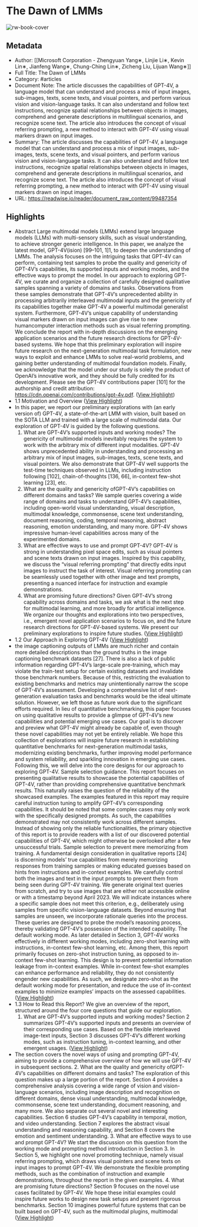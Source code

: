 # The Dawn of LMMs

![rw-book-cover](https://readwise-assets.s3.amazonaws.com/static/images/article4.6bc1851654a0.png)

## Metadata
- Author: [[Microsoft Corporation - Zhengyuan Yang∗, Linjie Li∗, Kevin Lin∗, Jianfeng Wang∗, Chung-Ching Lin∗, Zicheng Liu, Lijuan Wang∗]]
- Full Title: The Dawn of LMMs
- Category: #articles
- Document Note: The article discusses the capabilities of GPT-4V, a language model that can understand and process a mix of input images, sub-images, texts, scene texts, and visual pointers, and perform various vision and vision-language tasks. It can also understand and follow text instructions, recognize spatial relationships between objects in images, comprehend and generate descriptions in multilingual scenarios, and recognize scene text. The article also introduces the concept of visual referring prompting, a new method to interact with GPT-4V using visual markers drawn on input images.
- Summary: The article discusses the capabilities of GPT-4V, a language model that can understand and process a mix of input images, sub-images, texts, scene texts, and visual pointers, and perform various vision and vision-language tasks. It can also understand and follow text instructions, recognize spatial relationships between objects in images, comprehend and generate descriptions in multilingual scenarios, and recognize scene text. The article also introduces the concept of visual referring prompting, a new method to interact with GPT-4V using visual markers drawn on input images.
- URL: https://readwise.io/reader/document_raw_content/99487354

## Highlights
- Abstract
  Large multimodal models (LMMs) extend large language models (LLMs) with multi-sensory skills, such as visual understanding, to achieve stronger generic intelligence. In this paper, we analyze the latest model, GPT-4V(ision) [99–101, 1]1, to deepen the understanding of LMMs. The analysis focuses on the intriguing tasks that GPT-4V can perform, containing test samples to probe the quality and genericity of GPT-4V’s capabilities, its supported inputs and working modes, and the effective ways to prompt the model. In our approach to exploring GPT-4V, we curate and organize a collection of carefully designed qualitative samples spanning a variety of domains and tasks. Observations from these samples demonstrate that GPT-4V’s unprecedented ability in processing arbitrarily interleaved multimodal inputs and the genericity of its capabilities together make GPT-4V a powerful multimodal generalist system. Furthermore, GPT-4V’s unique capability of understanding visual markers drawn on input images can give rise to new humancomputer interaction methods such as visual referring prompting. We conclude the report with in-depth discussions on the emerging application scenarios and the future research directions for GPT-4V-based systems. We hope that this preliminary exploration will inspire future research on the next-generation multimodal task formulation, new ways to exploit and enhance LMMs to solve real-world problems, and gaining better understanding of multimodal foundation models. Finally, we acknowledge that the model under our study is solely the product of OpenAI’s innovative work, and they should be fully credited for its development. Please see the GPT-4V contributions paper [101] for the authorship and credit attribution: https://cdn.openai.com/contributions/gpt-4v.pdf. ([View Highlight](https://read.readwise.io/read/01hcmgtzjt0b586h922x2xfs3k))
- 1.1 Motivation and Overview ([View Highlight](https://read.readwise.io/read/01hcmgxqwfxy7nx0jrc20mtge2))
- In this paper, we report our preliminary explorations with (an early version of) GPT-4V, a state-of-the-art LMM with vision, built based on the SOTA LLM and trained with a large scale of multimodal data.
  Our exploration of GPT-4V is guided by the following questions.
  1. What are GPT-4V’s supported inputs and working modes? The genericity of multimodal models inevitably requires the system to work with the arbitrary mix of different input modalities. GPT-4V shows unprecedented ability in understanding and processing an arbitrary mix of input images, sub-images, texts, scene texts, and visual pointers. We also demonstrate that GPT-4V well supports the test-time techniques observed in LLMs, including instruction following [102], chain-of-thoughts [136, 66], in-context few-shot learning [23], etc.
  2. What are the quality and genericity ofGPT-4V’s capabilities on different domains and tasks? We sample queries covering a wide range of domains and tasks to understand GPT-4V’s capabilities, including open-world visual understanding, visual description, multimodal knowledge, commonsense, scene text understanding, document reasoning, coding, temporal reasoning, abstract reasoning, emotion understanding, and many more. GPT-4V shows impressive human-level capabilities across many of the experimented domains.
  3. What are effective ways to use and prompt GPT-4V? GPT-4V is strong in understanding pixel space edits, such as visual pointers and scene texts drawn on input images. Inspired by this capability, we discuss the “visual referring prompting” that directly edits input images to instruct the task of interest. Visual referring prompting can be seamlessly used together with other image and text prompts, presenting a nuanced interface for instruction and example demonstrations.
  4. What are promising future directions? Given GPT-4V’s strong capability across domains and tasks, we ask what is the next step for multimodal learning, and more broadly for artificial intelligence. We organize our thoughts and explorations into two perspectives, i.e., emergent novel application scenarios to focus on, and the future research directions for GPT-4V-based systems. We present our preliminary explorations to inspire future studies. ([View Highlight](https://read.readwise.io/read/01hcmgybc27fdy99w6jhg4gnte))
- 1.2 Our Approach in Exploring GPT-4V ([View Highlight](https://read.readwise.io/read/01hcmgzjta13qfj460fz2dbvep))
- the image captioning outputs of LMMs are much richer and contain more detailed descriptions than the ground truths in the image captioning benchmark datasets [27]. There is also a lack of public information regarding GPT-4V’s large-scale pre-training, which may violate the train-test setup for certain existing datasets and invalidate those benchmark numbers. Because of this, restricting the evaluation to existing benchmarks and metrics may unintentionally narrow the scope of GPT-4V’s assessment. Developing a comprehensive list of next-generation evaluation tasks and benchmarks would be the ideal ultimate solution. However, we left those as future work due to the significant efforts required.
  In lieu of quantitative benchmarking, this paper focuses on using qualitative results to provide a glimpse of GPT-4V’s new capabilities and potential emerging use cases. Our goal is to discover and preview what GPT-4V might already be capable of, even though these novel capabilities may not yet be entirely reliable. We hope this collection of explorations will inspire future research in establishing quantitative benchmarks for next-generation multimodal tasks, modernizing existing benchmarks, further improving model performance and system reliability, and sparkling innovation in emerging use cases. Following this, we will delve into the core designs for our approach to exploring GPT-4V.
  Sample selection guidance. This report focuses on presenting qualitative results to showcase the potential capabilities of GPT-4V, rather than providing comprehensive quantitative benchmark results. This naturally raises the question of the reliability of the showcased examples. The examples featured in this report may require careful instruction tuning to amplify GPT-4V’s corresponding capabilities. It should be noted that some complex cases may only work with the specifically designed prompts. As such, the capabilities demonstrated may not consistently work across different samples. Instead of showing only the reliable functionalities, the primary objective of this report is to provide readers with a list of our discovered potential capabilities of GPT-4V, which might otherwise be overlooked after a few unsuccessful trials.
  Sample selection to prevent mere memorizing from training. A fundamental design consideration in qualitative reports [24] is discerning models’ true capabilities from merely memorizing responses from training samples or making educated guesses based on hints from instructions and in-context examples. We carefully control both the images and text in the input prompts to prevent them from being seen during GPT-4V training. We generate original text queries from scratch, and try to use images that are either not accessible online or with a timestamp beyond April 2023. We will indicate instances where a specific sample does not meet this criterion, e.g., deliberately using samples from specific vision-language datasets. Beyond ensuring that samples are unseen, we incorporate rationale queries into the process. These queries are designed to probe the model’s reasoning process, thereby validating GPT-4V’s possession of the intended capability.
  The default working mode. As later detailed in Section 3, GPT-4V works effectively in different working modes, including zero-shot learning with instructions, in-context few-shot learning, etc. Among them, this report primarily focuses on zero-shot instruction tuning, as opposed to in-context few-shot learning. This design is to prevent potential information leakage from in-context examples. While in-context few-shot examples can enhance performance and reliability, they do not consistently engender new capabilities. As such, we designate zero-shot as the default working mode for presentation, and reduce the use of in-context examples to minimize examples’ impacts on the assessed capabilities. ([View Highlight](https://read.readwise.io/read/01hcmh2rxbwc40ewgmjzqdqs1m))
- 1.3 How to Read this Report?
  We give an overview of the report, structured around the four core questions that guide our exploration.
  1. What are GPT-4V’s supported inputs and working modes? Section 2 summarizes GPT-4V’s supported inputs and presents an overview of their corresponding use cases. Based on the flexible interleaved image-text inputs, Section 3 discusses GPT-4V’s different working modes, such as instruction tuning, in-context learning, and other emergent usages. ([View Highlight](https://read.readwise.io/read/01hcmh5v364vw5af90acf6rqzz))
- The section covers the novel ways of using and prompting GPT-4V, aiming to provide a comprehensive overview of how we will use GPT-4V in subsequent sections.
  2. What are the quality and genericity ofGPT-4V’s capabilities on different domains and tasks? The exploration of this question makes up a large portion of the report. Section 4 provides a comprehensive analysis covering a wide range of vision and vision-language scenarios, including image description and recognition on different domains, dense visual understanding, multimodal knowledge, commonsense, scene text understanding, document reasoning, and many more. We also separate out several novel and interesting capabilities. Section 6 studies GPT-4V’s capability in temporal, motion, and video understanding. Section 7 explores the abstract visual understanding and reasoning capability, and Section 8 covers the emotion and sentiment understanding.
  3. What are effective ways to use and prompt GPT-4V? We start the discussion on this question from the working mode and prompting method introduction in Section 3. In Section 5, we highlight one novel promoting technique, namely visual referring prompting, which draws visual pointers and scene texts on input images to prompt GPT-4V. We demonstrate the flexible prompting methods, such as the combination of instruction and example demonstrations, throughout the report in the given examples.
  4. What are promising future directions? Section 9 focuses on the novel use cases facilitated by GPT-4V. We hope these initial examples could inspire future works to design new task setups and present rigorous benchmarks. Section 10 imagines powerful future systems that can be built based on GPT-4V, such as the multimodal plugins, multimodal ([View Highlight](https://read.readwise.io/read/01hcmh67r8m9mfp4d2sp5akv83))

